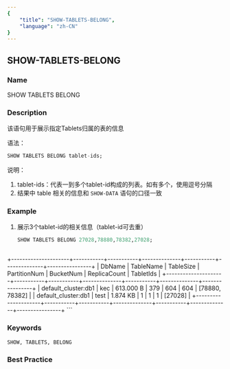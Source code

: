 ```yaml
---
{
    "title": "SHOW-TABLETS-BELONG",
    "language": "zh-CN"
}
---
```


<!--
Licensed to the Apache Software Foundation (ASF) under one
or more contributor license agreements.  See the NOTICE file
distributed with this work for additional information
regarding copyright ownership.  The ASF licenses this file
to you under the Apache License, Version 2.0 (the
"License"); you may not use this file except in compliance
with the License.  You may obtain a copy of the License at

  http://www.apache.org/licenses/LICENSE-2.0

Unless required by applicable law or agreed to in writing,
software distributed under the License is distributed on an
"AS IS" BASIS, WITHOUT WARRANTIES OR CONDITIONS OF ANY
KIND, either express or implied.  See the License for the
specific language governing permissions and limitations
under the License.
-->

<version since="dev">

## SHOW-TABLETS-BELONG

</version>

### Name

SHOW TABLETS BELONG

### Description

该语句用于展示指定Tablets归属的表的信息

语法：

```sql
SHOW TABLETS BELONG tablet-ids;
```

说明：

1. tablet-ids：代表一到多个tablet-id构成的列表。如有多个，使用逗号分隔
2. 结果中 table 相关的信息和 `SHOW-DATA` 语句的口径一致

### Example

1. 展示3个tablet-id的相关信息（tablet-id可去重）

    ```sql
    SHOW TABLETS BELONG 27028,78880,78382,27028;
    ```

    ```
+---------------------+-----------+-----------+--------------+-----------+--------------+----------------+
| DbName              | TableName | TableSize | PartitionNum | BucketNum | ReplicaCount | TabletIds      |
+---------------------+-----------+-----------+--------------+-----------+--------------+----------------+
| default_cluster:db1 | kec       | 613.000 B | 379          | 604       | 604          | [78880, 78382] |
| default_cluster:db1 | test      | 1.874 KB  | 1            | 1         | 1            | [27028]        |
+---------------------+-----------+-----------+--------------+-----------+--------------+----------------+
    ```

### Keywords

    SHOW, TABLETS, BELONG

### Best Practice

